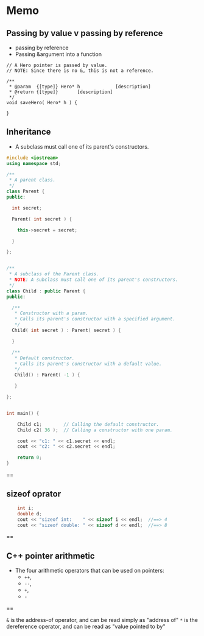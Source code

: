 # Memo

## Passing by value v passing by reference
- passing by reference
- Passing &argument into a function

```
// A Hero pointer is passed by value.
// NOTE: Since there is no &, this is not a reference.

/**
 * @param  {[type]} Hero* h             [description]
 * @return {[type]}       [description]
 */
void saveHero( Hero* h ) {

}

``` 

## Inheritance
- A subclass must call one of its parent's constructors.

```cpp
#include <iostream>
using namespace std;

/**
 * A parent class.
 */
class Parent {
public:

  int secret;

  Parent( int secret ) {

    this->secret = secret;

  }

};


/**
 * A subclass of the Parent class.
 * NOTE: A subclass must call one of its parent's constructors.
 */
class Child : public Parent {
public:

  /**
   * Constructor with a param.
   * Calls its parent's constructor with a specified argument.
   */
  Child( int secret ) : Parent( secret ) {

  }

  /**
   * Default constructor.
   * Calls its parent's constructor with a default value.
   */
   Child() : Parent( -1 ) {

   }

};


int main() {

    Child c1;        // Calling the default constructor.
    Child c2( 36 );  // Calling a constructor with one param.

    cout << "c1: " << c1.secret << endl;
    cout << "c2: " << c2.secret << endl;

    return 0;
}
```

==

## sizeof oprator

```cpp
    int i;
    double d;
    cout << "sizeof int:    " << sizeof i << endl;  //==> 4
    cout << "sizeof double: " << sizeof d << endl;  //==> 8
```

==

## C++ pointer arithmetic

- The four arithmetic operators that can be used on pointers:
  + `++`, 
  + `--`, 
  + `+`, 
  + `-`

==

`&` is the address-of operator, and can be read simply as "address of"
`*` is the dereference operator, and can be read as "value pointed to by"

